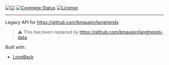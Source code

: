 [![CI](https://github.com/bmaupin/langtrends-api/workflows/CI/badge.svg)](https://github.com/bmaupin/langtrends-api/actions)
[![Coverage Status](https://coveralls.io/repos/github/bmaupin/langtrends-api/badge.svg?branch=master)](https://coveralls.io/github/bmaupin/langtrends-api?branch=master)
[![License](https://img.shields.io/badge/license-MIT-blue.svg)](https://github.com/bmaupin/langtrends-api/blob/master/LICENSE)

---

Legacy API for https://github.com/bmaupin/langtrends

> ⚠ This has been replaced by https://github.com/bmaupin/langtrends-data

Built with:

- [LoopBack](https://loopback.io/)
